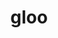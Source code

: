 ---
title: "gloo"
layout: cache
categories: [package, develop-2025-05-25]
meta: {"compilers": ["apple-clang@16.0.0", "gcc@11.4.0", "gcc@13.2.0"], "num_specs": 11, "num_specs_by_stack": {"e4s": 3, "ml-darwin-aarch64-mps": 2, "ml-linux-aarch64-cuda": 2, "ml-linux-x86_64-cpu": 2, "ml-linux-x86_64-cuda": 2, "root": 11}, "oss": ["sequoia", "ubuntu22.04", "ubuntu24.04"], "platforms": ["darwin", "linux"], "stacks": ["e4s", "ml-darwin-aarch64-mps", "ml-linux-aarch64-cuda", "ml-linux-x86_64-cpu", "ml-linux-x86_64-cuda", "root"], "targets": ["aarch64", "x86_64_v3"], "versions": ["2023-12-03"]}
spec_details: [{"compiler": "gcc@13.2.0", "hash": "4g7xylnkvrt34ojwikw5qf3jhcz7mrdg", "os": "ubuntu24.04", "platform": "linux", "size": "-", "stacks": ["ml-linux-x86_64-cuda", "root"], "target": "x86_64_v3", "variants": ["build_system=cmake", "build_type=Release", "+cuda", "cuda_arch:=80", "generator=ninja", "~ipo", "~libuv"], "versions": ["2023-12-03"]}, {"compiler": "gcc@11.4.0", "hash": "dhvq2qedhj3icykr2hpscr7yvudv2tw3", "os": "ubuntu22.04", "platform": "linux", "size": "-", "stacks": ["e4s", "root"], "target": "x86_64_v3", "variants": ["build_system=cmake", "build_type=Release", "~cuda", "generator=ninja", "~ipo", "~libuv"], "versions": ["2023-12-03"]}, {"compiler": "apple-clang@16.0.0", "hash": "g2u6t4otjdriyfmqr6pt6qsvixcvl6wl", "os": "sequoia", "platform": "darwin", "size": "-", "stacks": ["ml-darwin-aarch64-mps", "root"], "target": "aarch64", "variants": ["build_system=cmake", "build_type=Release", "~cuda", "generator=ninja", "~ipo", "+libuv"], "versions": ["2023-12-03"]}, {"compiler": "gcc@13.2.0", "hash": "gijbs4uz6qcrq2b2s37lo4folne6xva4", "os": "ubuntu24.04", "platform": "linux", "size": "-", "stacks": ["ml-linux-x86_64-cpu", "root"], "target": "x86_64_v3", "variants": ["build_system=cmake", "build_type=Release", "~cuda", "generator=ninja", "~ipo", "~libuv"], "versions": ["2023-12-03"]}, {"compiler": "gcc@13.2.0", "hash": "ltdzwtgddkvbbjmuylstcbd6pmo6jxwo", "os": "ubuntu24.04", "platform": "linux", "size": "-", "stacks": ["ml-linux-x86_64-cuda", "root"], "target": "x86_64_v3", "variants": ["build_system=cmake", "build_type=Release", "+cuda", "cuda_arch:=80", "generator=ninja", "~ipo", "~libuv"], "versions": ["2023-12-03"]}, {"compiler": "apple-clang@16.0.0", "hash": "p3rvkg4bdnvwlcogidbo4wqancd5gbth", "os": "sequoia", "platform": "darwin", "size": "-", "stacks": ["ml-darwin-aarch64-mps", "root"], "target": "aarch64", "variants": ["build_system=cmake", "build_type=Release", "~cuda", "generator=ninja", "~ipo", "+libuv"], "versions": ["2023-12-03"]}, {"compiler": "gcc@13.2.0", "hash": "pcggm2yo6reacbua5tz6umffjuwd43un", "os": "ubuntu24.04", "platform": "linux", "size": "-", "stacks": ["ml-linux-x86_64-cpu", "root"], "target": "x86_64_v3", "variants": ["build_system=cmake", "build_type=Release", "~cuda", "generator=ninja", "~ipo", "~libuv"], "versions": ["2023-12-03"]}, {"compiler": "gcc@11.4.0", "hash": "qm4p7beisncvrupp6x65vh4llyleub53", "os": "ubuntu22.04", "platform": "linux", "size": "-", "stacks": ["e4s", "root"], "target": "x86_64_v3", "variants": ["build_system=cmake", "build_type=Release", "+cuda", "cuda_arch:=none", "generator=ninja", "~ipo", "~libuv"], "versions": ["2023-12-03"]}, {"compiler": "gcc@11.4.0", "hash": "tmigmfr4mymy45tqddgg4urzkz4m52fc", "os": "ubuntu22.04", "platform": "linux", "size": "-", "stacks": ["e4s", "root"], "target": "x86_64_v3", "variants": ["build_system=cmake", "build_type=Release", "~cuda", "generator=ninja", "~ipo", "~libuv"], "versions": ["2023-12-03"]}, {"compiler": "gcc@13.2.0", "hash": "wphi7kkx6az6aeabneielywsrijmibzf", "os": "ubuntu24.04", "platform": "linux", "size": "-", "stacks": ["ml-linux-aarch64-cuda", "root"], "target": "aarch64", "variants": ["build_system=cmake", "build_type=Release", "+cuda", "cuda_arch:=80", "generator=ninja", "~ipo", "~libuv"], "versions": ["2023-12-03"]}, {"compiler": "gcc@13.2.0", "hash": "xmdithziqkwved4nuv2rjnbaaleyejec", "os": "ubuntu24.04", "platform": "linux", "size": "-", "stacks": ["ml-linux-aarch64-cuda", "root"], "target": "aarch64", "variants": ["build_system=cmake", "build_type=Release", "+cuda", "cuda_arch:=80", "generator=ninja", "~ipo", "~libuv"], "versions": ["2023-12-03"]}]
---